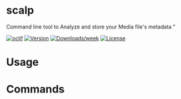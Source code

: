 scalp
=====

Command line tool to Analyze and store your Media file&#39;s metadata &#34;

[![oclif](https://img.shields.io/badge/cli-oclif-brightgreen.svg)](https://oclif.io)
[![Version](https://img.shields.io/npm/v/scalp.svg)](https://npmjs.org/package/scalp)
[![Downloads/week](https://img.shields.io/npm/dw/scalp.svg)](https://npmjs.org/package/scalp)
[![License](https://img.shields.io/npm/l/scalp.svg)](https://github.com/buonzz-systems/scalp/blob/master/package.json)

<!-- toc -->
# Usage
<!-- usage -->
# Commands
<!-- commands -->

